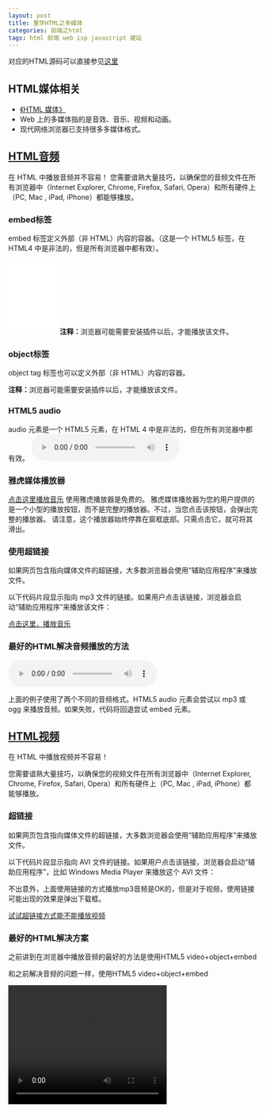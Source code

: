```yaml
---
layout: post
title: 重学HTML之多媒体
categories: 前端之html 
tags: html 前端 web isp javascript 建站
---
```


对应的HTML源码可以直接参见[这里](https://raw.githubusercontent.com/xumenger/xumenger.github.io/master/_posts/2016-04-07-html-03-20160407.md)

<h2>HTML媒体相关</h2>
<ul>
<li><a href="http://www.w3school.com.cn/html/html_object.asp">《HTML 媒体》</a></li>
<li>Web 上的多媒体指的是音效、音乐、视频和动画。</li>
<li>现代网络浏览器已支持很多多媒体格式。</li>
</ul>

<h2><a href="http://www.w3school.com.cn/html/html_audio.asp">HTML音频</a></h2>
在 HTML 中播放音频并不容易！
您需要谙熟大量技巧，以确保您的音频文件在所有浏览器中（Internet Explorer, Chrome, Firefox, Safari, Opera）和所有硬件上（PC, Mac , iPad, iPhone）都能够播放。

<h3>embed标签</h3>
embed 标签定义外部（非 HTML）内容的容器。（这是一个 HTML5 标签，在 HTML4 中是非法的，但是所有浏览器中都有效）。

<embed heigth="100" width="100" src="../media/music/20160407/train.mp3"></embed>
<b>注释：</b>浏览器可能需要安装插件以后，才能播放该文件。

<h3>object标签</h3>
object tag 标签也可以定义外部（非 HTML）内容的容器。

<object height="100" width="100" data="../media/music/20160407/train.mp3"></object>
<b>注释：</b>浏览器可能需要安装插件以后，才能播放该文件。

<h3>HTML5 audio</h3>
audio 元素是一个 HTML5 元素，在 HTML 4 中是非法的，但在所有浏览器中都有效。

<audio controls="controls">
<source src="../media/music/20160407/train.mp3" type="audio/mpeg">
Your browser does not support the audio element.
</audio>

<h3>雅虎媒体播放器</h3>
<a href="../media/music/20160407/train.mp3">点击这里播放音乐</a>
<script type="text/javascript" src="http://mediaplayer.yahoo.com/js">
</script>
使用雅虎播放器是免费的。
雅虎媒体播放器为您的用户提供的是一个小型的播放按钮，而不是完整的播放器。不过，当您点击该按钮，会弹出完整的播放器。
请注意，这个播放器始终停靠在窗框底部。只需点击它，就可将其滑出。

<h3>使用超链接</h3>
如果网页包含指向媒体文件的超链接，大多数浏览器会使用“辅助应用程序”来播放文件。

以下代码片段显示指向 mp3 文件的链接。如果用户点击该链接，浏览器会启动“辅助应用程序”来播放该文件：

<a href="../media/music/20160407/train.mp3">点击这里，播放音乐</a>

<h3>最好的HTML解决音频播放的方法</h3>
<audio controls="controls" height="100" width="100">
<source src="../media/music/20160407/train.mp3" type="audio/mp3" />
<source src="../media/music/20160407/train.ogg" type="audio/ogg" />
<embed height="100" width="100" src="../media/music/20160407/train.mp3" />
</audio>

上面的例子使用了两个不同的音频格式。HTML5 audio 元素会尝试以 mp3 或 ogg 来播放音频。如果失败，代码将回退尝试 embed 元素。

<h2><a href="http://www.w3school.com.cn/html/html_video.asp">HTML视频</a></h2>
在 HTML 中播放视频并不容易！

您需要谙熟大量技巧，以确保您的视频文件在所有浏览器中（Internet Explorer, Chrome, Firefox, Safari, Opera）和所有硬件上（PC, Mac , iPad, iPhone）都能够播放。

<h3>超链接</h3>
如果网页包含指向媒体文件的超链接，大多数浏览器会使用“辅助应用程序”来播放文件。

以下代码片段显示指向 AVI 文件的链接。如果用户点击该链接，浏览器会启动“辅助应用程序”，比如 Windows Media Player 来播放这个 AVI 文件：

不出意外，上面使用链接的方式播放mp3音频是OK的，但是对于视频，使用链接可能出现的效果是弹出下载框。

<a href="../media/video/20160407/kickflip.mp4">试试超链接方式能不能播放视频</a> 

<h3>最好的HTML解决方案</h3>
之前讲到在浏览器中播放音频的最好的方法是使用HTML5 video+object+embed

和之前解决音频的问题一样，使用HTML5 video+object+embed

<video width="320" height="240" controls="controls" autoplay="autoplay">
<source src="../media/video/20160407/the_golden_age.flv" type="video/flv" />
<source src="../media/video/20160407/kickflip.mp4" type="video/mp4" />
<source src="../media/video/20160407/switch_heelflip_shuvit.mp4" type="video/mp4" />
<object data="../media/video/20160407/kickflip.mp4" width="320" height="240">
<embed width="320" height="240" src="../media/video/20160407/kickflip.mp4" />
</object>
</video>